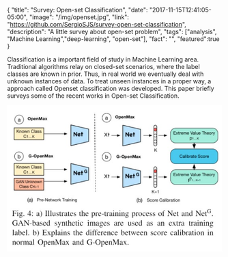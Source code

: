 {
  "title": "Survey: Open-set Classification",
  "date": "2017-11-15T12:41:05-05:00",
  "image": "/img/openset.jpg",
  "link": "https://github.com/SergioSJS/survey-open-set-classification",
  "description": "A little survey about open-set problem",
  "tags": ["analysis", "Machine Learning","deep-learning", "open-set"],
  "fact": "",
  "featured":true
}

Classification is a important field of study in Machine Learning area. Traditional algorithms relay on closed-set scenarios, where the label classes are known in prior. Thus, in real world we eventually deal with unknown instances of data. To treat unseen instances in a proper way, a approach called Openset classification was developed. This paper briefly surveys some of the recent works in Open-set Classification.

![test](/img/openset.jpg#center)
